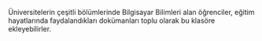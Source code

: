 Üniversitelerin çeşitli bölümlerinde Bilgisayar Bilimleri alan öğrenciler, eğitim hayatlarında faydalandıkları dokümanları toplu olarak bu klasöre ekleyebilirler.
